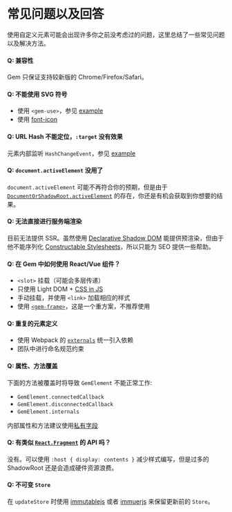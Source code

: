 # 常见问题以及回答

使用自定义元素可能会出现许多你之前没考虑过的问题，这里总结了一些常见问题以及解决方法。

#### Q: 兼容性

Gem 只保证支持较新版的 Chrome/Firefox/Safari。

#### Q: 不能使用 SVG 符号

- 使用 `<gem-use>`，参见 [example](https://github.com/mantou132/gem/tree/main/packages/gem-examples/src/svg-icon)
- 使用 [font-icon](https://css-tricks.com/html-for-icon-font-usage/)

#### Q: URL Hash 不能定位，`:target` 没有效果

元素内部监听 `HashChangeEvent`，参见 [example](https://github.com/mantou132/gem/tree/main/packages/gem-examples/src/hash)

#### Q: `document.activeElement` 没用了

`document.activeElement` 可能不再符合你的预期，但是由于 [`DocumentOrShadowRoot.activeElement`](https://developer.mozilla.org/en-US/docs/Web/API/DocumentOrShadowRoot/activeElement) 的存在，你还是有机会获取到你想要的结果。

#### Q: 无法直接进行服务端渲染

目前无法提供 SSR。虽然使用 [Declarative Shadow DOM](https://github.com/w3c/webcomponents/blob/gh-pages/proposals/Declarative-Shadow-DOM.md) 能提供预渲染，但由于他不能序列化 [Constructable Stylesheets](https://web.dev/constructable-stylesheets/)，所以只能为 SEO 提供一些帮助。

#### Q: 在 Gem 中如何使用 React/Vue 组件？

- `<slot>` 挂载（可能会多层传递）
- 只使用 Light DOM + [CSS in JS](./001-basic/006-styled-element.md#css-in-js)
- 手动挂载，并使用 `<link>` 加载相应的样式
- 使用 [`<gem-frame>`](https://github.com/mantou132/gem-frame)，这是一个重方案，不推荐使用

#### Q: 重复的元素定义

- 使用 Webpack 的 [`externals`](https://webpack.js.org/configuration/externals/) 统一引入依赖
- 团队中进行命名规范约束

#### Q: 属性、方法覆盖

下面的方法被覆盖时将导致 `GemElement` 不能正常工作:

- `GemElement.connectedCallback`
- `GemElement.disconnectedCallback`
- `GemElement.internals`

内部属性和方法建议使用[私有字段](https://developer.mozilla.org/en-US/docs/Web/JavaScript/Reference/Classes/Private_class_fields)

#### Q: 有类似 [`React.Fragment`](https://reactjs.org/docs/fragments.html) 的 API 吗？

没有。可以使用 `:host { display: contents }` 减少样式编写，但是过多的 ShadowRoot 还是会造成硬件资源浪费。

#### Q: 不可变 `Store`

在 `updateStore` 时使用 [immutablejs](https://github.com/immutable-js/immutable-js) 或者 [immuerjs](https://github.com/immerjs/immer) 来保留更新前的 `Store`。
